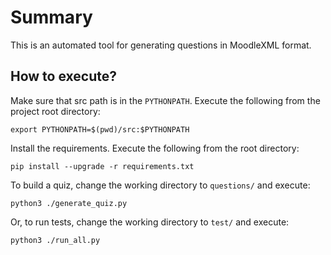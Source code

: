 # Summary

This is an automated tool for generating questions in MoodleXML format.

## How to execute?

Make sure that src path is in the `PYTHONPATH`. Execute the following from the project root directory:

    export PYTHONPATH=$(pwd)/src:$PYTHONPATH

Install the requirements. Execute the following from the root directory:

    pip install --upgrade -r requirements.txt

To build a quiz, change the working directory to `questions/` and execute:

    python3 ./generate_quiz.py

Or, to run tests, change the working directory to `test/` and execute:

    python3 ./run_all.py
